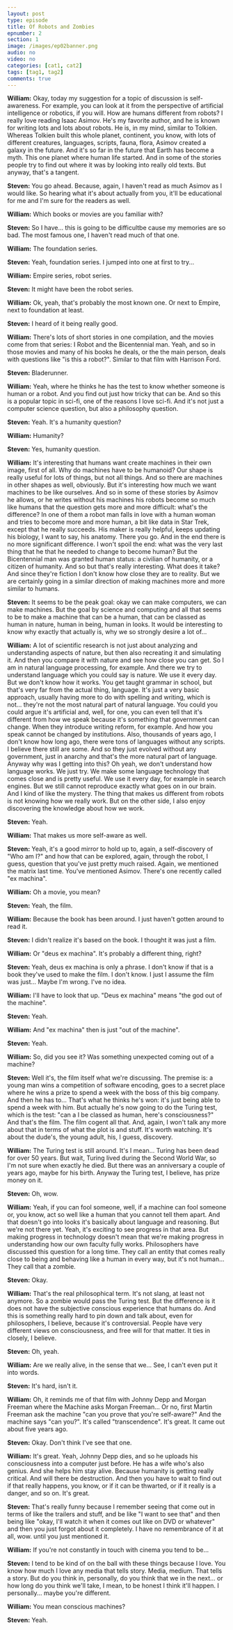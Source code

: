 ```yaml
---
layout: post
type: episode
title: Of Robots and Zombies
epnumber: 2
section: 1
image: /images/ep02banner.png
audio: no
video: no
categories: [cat1, cat2]
tags: [tag1, tag2]
comments: true
---
```


<p><b>William:</b> Okay, today my suggestion for a
topic of discussion is self-awareness.
For example, you can look at it from the
perspective of artificial intelligence
or robotics, if you will. How are humans
different from robots? I really love
reading Isaac Asimov.
He's my favorite author, and he is known
for writing lots and lots about robots.
He is, in my mind,
similar to Tolkien. Whereas Tolkien built
this whole planet, continent, you know,
with
lots of different creatures, languages,
scripts, fauna, flora, Asimov created a
galaxy in the future. And it's so far in
the future that Earth has become a myth.
This one planet where human life
started. And in some of the stories
people try to find out where it was by
looking into really old texts. But anyway,
that's a tangent.
</p>

<p><b>Steven:</b> You go ahead. Because, again, I
haven't read as much Asimov as I
would like. So hearing what it's about
actually from you, it'll be
educational for me and I'm sure for the
readers as well.
</p>

<p><b>William:</b> Which books or
movies are you familiar with?
</p>

<p><b>Steven:</b> So I have... this is going to be difficultbe cause my memories are so bad.
The most famous one, I
haven't read much of that one.
</p>

<p><b>William:</b> The foundation series.
</p>

<p><b>Steven:</b> Yeah, foundation series.
I jumped into one at first to try...
</p>

<p><b>William:</b> Empire series, robot series.
</p>

<p><b>Steven:</b> It might
have been the robot series.
</p>

<p><b>William:</b> Ok, yeah, that's probably the most known one.
Or
next to Empire, next to foundation at
least.
</p>

<p><b>Steven:</b> I heard of it being really good.
</p>

<p><b>William:</b> There's lots of short stories in one
compilation, and the movies come from
that series: I Robot and the Bicentennial
man. Yeah, and so in those movies and many
of his books he deals, or the the main
person, deals with questions like "is this
a robot?". Similar to that film with
Harrison Ford.
</p>

<p><b>Steven:</b> Bladerunner.
</p>

<p><b>William:</b> Yeah, where he thinks
he has the test to know whether someone
is human or a robot. And you find out
just how tricky that can be. And so this
is a popular topic in sci-fi, one of
the reasons I love sci-fi.
And it's not just a computer science
question, but also a philosophy question.
</p>

<p><b>Steven:</b> Yeah. It's a humanity question?
</p>

<p><b>William:</b> Humanity?
</p>

<p><b>Steven:</b> Yes, humanity question.
</p>

<p><b>William:</b> It's interesting that humans
want create machines in their own image,
first of all. Why do machines have to be
humanoid? Our shape is really useful
for lots of things, but not all things.
And so there are machines in other
shapes as well, obviously. But it's
interesting how much we want machines to
be like ourselves. And so in some of
these stories by Asimov he allows, or
he writes without his machines his
robots become so much like humans that
the question gets more and more difficult: what's
the difference? In one of them a
robot man falls in love with a human
woman and tries to become more and more
human, a bit like data in Star Trek,
except that he really succeeds. His maker
is really helpful, keeps updating his
biology, I want to say, his anatomy. There
you go. And in the end there is no
more significant difference. I won't
spoil the end: what was the very last thing that
he that he needed to change to become
human? But the Bicentennial man was
granted human status: a civilian of
humanity, or a citizen of humanity. And so
but that's really interesting. What does
it take? And since they're fiction I
don't know how close they are to reality.
But we are certainly going in a similar
direction of making machines more and
more similar to humans.
</p>

<p><b>Steven:</b> It seems to be
the peak goal: okay we can make
computers, we can make machines. But the
goal by science and computing and all
that seems to be to make a machine that
can be a human, that can be classed as
human in nature, human in being, human
in looks.
It would be interesting to know why
exactly that actually is, why we so
strongly desire a lot of...
</p>

<p><b>William:</b> A lot of
scientific research is not just about
analyzing and understanding aspects of
nature, but then also recreating it
and simulating it. And then you compare
it with nature and see how close you can
get. So I am in natural language
processing, for example. And there we try
to understand language which you could
say is nature. We use it every day. But
we don't know how it works. You get
taught grammar in school, but that's very
far from the actual thing, language. It's
just a very basic approach, usually
having more to do with spelling and
writing, which is not... they're not the
most natural part of natural language.
You could you could argue it's
artificial and, well, for one, you can even
tell that it's different from how we
speak because it's something that
government can change. When
they introduce writing reform, for
example. And how you speak cannot be
changed by institutions. Also, thousands
of years ago, I don't know how long ago,
there were tons of languages without any
scripts. I believe there still are some.
And so they just evolved without any
government, just in anarchy and that's
the more natural part of language. Anyway
why was I getting into this? Oh yeah, we
don't understand how language works. We
just try. We make some language
technology that comes close and is
pretty useful. We use it every day, for
example in search engines.
But we still cannot reproduce exactly what
goes on in our brain. And I kind of like
the mystery. The thing that makes us
different from robots is not knowing how
we really work. But on the other side, I
also enjoy discovering the knowledge
about how we work.
</p>

<p><b>Steven:</b> Yeah.
</p>

<p><b>William:</b> That makes us more self-aware as
well.
</p>

<p><b>Steven:</b> Yeah, it's a good mirror to hold
up to, again, a self-discovery of "Who am I?"
and how that can be explored, again,
through the robot,
I guess, question that you've just pretty much
raised. Again, we mentioned the matrix last
time. You've mentioned Asimov. There's one
recently called "ex machina".
</p>

<p><b>William:</b> Oh a movie, you
mean?
</p>

<p><b>Steven:</b> Yeah, the film.
</p>

<p><b>William:</b> Because the book has
been around. I just haven't gotten around
to read it.
</p>

<p><b>Steven:</b> I didn't realize it's
based on the book. I thought it was just
a film.
</p>

<p><b>William:</b> Or "deus ex machina".
It's probably a different thing, right?
</p>

<p><b>Steven:</b> Yeah, deus ex machina is only a phrase. I
don't know if that is a book they've used to make the film. I
don't know. I just I assume the film was
just... Maybe I'm wrong. I've no idea.
</p>

<p><b>William:</b> I'll have to look that up.
"Deus ex machina" means "the god out of the
machine".
</p>

<p><b>Steven:</b> Yeah.
</p>

<p><b>William:</b> And "ex machina" then is just
"out of the machine".
</p>

<p><b>Steven:</b> Yeah.
</p>

<p><b>William:</b> So, did
you see it? Was something unexpected
coming out of a machine?
</p>

<p><b>Steven:</b> Well it's,
the film itself what we're
discussing. The premise is: a young man
wins a competition of software encoding,
goes to a secret place where he wins a
prize to spend a week with the boss of
this big company. And then he has to...
That's what he thinks he's won: it's just
being able to spend a week with him. But
actually he's now
going to do the Turing test, which is
the test: "can a I be classed
as human, here's consciousness?" And
that's the film. The film cogent all that.
And, again, I won't talk any more about that
in terms of what the plot is and stuff.
It's worth watching. It's about the
dude's, the young adult,
his, I guess, discovery.
</p>

<p><b>William:</b> The Turing test is still around. It's I
mean... Turing has been dead for over 50
years. But wait, Turing lived during
the Second World War, so I'm not sure when
exactly he died. But there was an
anniversary a couple of years ago, maybe
for his birth. Anyway
the Turing test, I believe, has prize
money on it.
</p>

<p><b>Steven:</b> Oh, wow.
</p>

<p><b>William:</b> Yeah, if you can fool
someone, well, if a machine can fool
someone or, you know, act so well like a
human that you cannot tell them apart.
And that doesn't go into looks it's
basically about language and reasoning.
But we're not there yet.
Yeah, it's exciting to see progress in that
area. But making progress
in technology doesn't mean that we're
making progress in understanding how our
own faculty fully works. Philosophers
have discussed this question for a long
time. They call an entity that comes
really close to being and behaving like
a human in every way, but it's not human...
They call that a zombie.
</p>

<p><b>Steven:</b> Okay.
</p>

<p><b>William:</b> That's the
real philosophical term. It's not slang,
at least not anymore. So a zombie
would pass the Turing test. But the
difference is it does not have the
subjective conscious experience that
humans do. And this is something really
hard to pin down and talk about, even for
philosophers, I believe, because it's
controversial. People have very different
views on consciousness, and free will for
that matter. It ties in closely, I believe.
</p>

<p><b>Steven:</b> Oh, yeah.
</p>

<p><b>William:</b> Are we really alive, in the sense that we...
See, I can't even put it into words.
</p>

<p><b>Steven:</b> It's
hard, isn't it.
</p>

<p><b>William:</b> Oh, it reminds me of that film
with Johnny Depp and Morgan Freeman
where the Machine asks Morgan Freeman... Or
no, first Martin Freeman ask the machine
"can you prove that you're self-aware?" And
the machine says "can you?". It's called
"transcendence". It's great. It
came out about five years ago.
</p>

<p><b>Steven:</b> Okay. Don't think I've
see that one.
</p>

<p><b>William:</b> It's great.
Yeah, Johnny Depp dies, and so he uploads
his consciousness into a computer just
before. He has a wife who's also genius.
And she helps him
stay alive. Because humanity is getting
really critical. And will there be
destruction. And then you have to wait
to find out if that really happens,
you know, or if it can be thwarted, or if it
really is a danger, and so on. It's great.
</p>

<p><b>Steven:</b> That's really funny because I remember
seeing that come out in terms of like
the trailers and stuff, and be like "I
want to see that" and then being like
"okay, I'll watch it when it comes out
like on DVD or whatever" and then you just
forgot about it completely. I have no
remembrance of it at all, wow.
until you just mentioned it.
</p>

<p><b>William:</b> If
you're not constantly in touch with
cinema you tend to be...
</p>

<p><b>Steven:</b> I tend to be kind
of on the ball with these things because
I love. You know how much I love
any media that tells story. Media,
medium. That tells a story. But do you think
in, personally, do you think that we in
the next... or how long do you think we'll
take, I mean, to be honest I think it'll
happen.
I personally... maybe you're different.
</p>

<p><b>William:</b> You
mean conscious machines?
</p>

<p><b>Steven:</b> Yeah.
</p>